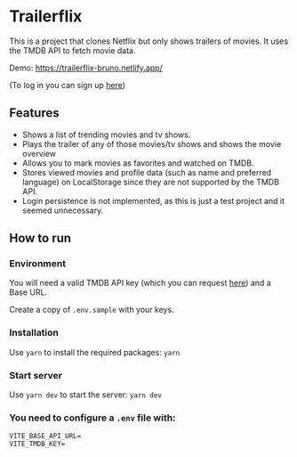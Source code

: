 # Trailerflix

This is a project that clones Netflix but only shows trailers of movies. It uses the TMDB API to fetch movie data.

Demo: https://trailerflix-bruno.netlify.app/

(To log in you can sign up [here](https://www.themoviedb.org/signup))

## Features

- Shows a list of trending movies and tv shows.
- Plays the trailer of any of those movies/tv shows and shows the movie overview 
- Allows you to mark movies as favorites and watched on TMDB.
- Stores viewed movies and profile data (such as name and preferred language) on LocalStorage since they are not supported by the TMDB API.
- Login persistence is not implemented, as this is just a test project and it seemed unnecessary.

## How to run

### Environment

You will need a valid TMDB API key (which you can request [here](https://developers.themoviedb.org/3/getting-started/introduction)) and a Base URL.

Create a copy of `.env.sample` with your keys.

### Installation

Use `yarn` to install the required packages:
`yarn`

### Start server

Use `yarn dev` to start the server:
`yarn dev`


### You need to configure a `.env` file with:
```
VITE_BASE_API_URL=
VITE_TMDB_KEY=
```
